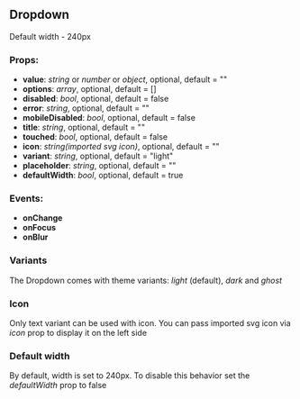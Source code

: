 ## **Dropdown**

Default width - 240px

### Props:

- **value**: _string_ or _number_ or _object_, optional, default = ""
- **options**: _array_, optional, default = []
- **disabled**: _bool_, optional, default = false
- **error**: _string_, optional, default = ""
- **mobileDisabled**: _bool_, optional, default = false
- **title**: _string_, optional, default = ""
- **touched**: _bool_, optional, default = false
- **icon**: _string(imported svg icon)_, optional, default = ""
- **variant**: _string_, optional, default = "light"
- **placeholder**: _string_, optional, default = ""
- **defaultWidth**: _bool_, optional, default = true

### Events:

- **onChange**
- **onFocus**
- **onBlur**

### Variants

The Dropdown comes with theme variants: _light_ (default), _dark_ and _ghost_

### Icon

Only text variant can be used with icon. You can pass imported svg icon
via _icon_ prop to display it on the left side

### Default width

By default, width is set to 240px.
To disable this behavior set the _defaultWidth_ prop to false
